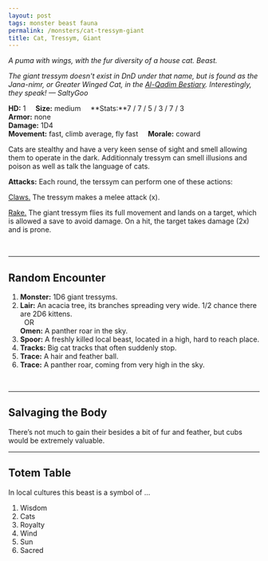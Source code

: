 ```yaml
---
layout: post
tags: monster beast fauna
permalink: /monsters/cat-tressym-giant
title: Cat, Tressym, Giant
---
```


*A puma with wings, with the fur diversity of a house cat. Beast.*

<span class="alchemy"> *The giant tressym doesn't exist in DnD under that name, but is found as the Jana-nimr, or Greater Winged Cat, in the [Al-Qadim Bestiary](http://adnd.geoshitties.installgentoo.com/mm/catwinge.html). Interestingly, they speak! — SaltyGoo* </span>

**HD:** 1  &nbsp; &nbsp;  **Size:** medium &nbsp; &nbsp; **Stats:**7 / 7 / 5 / 3 / 7 / 3  <br>
**Armor:** none <br>
**Damage:** 1D4 <br>
**Movement:** fast, climb average, fly fast &nbsp; &nbsp; **Morale:** coward <br>

Cats are stealthy and have a very keen sense of sight and smell allowing them to operate in the dark. Additionnaly tressym can smell illusions and poison as well as talk the language of cats.

**Attacks:** Each round, the terssym can perform one of these actions:

<ins>Claws.</ins> The tressym makes a melee attack (x).

<ins>Rake.</ins> The giant tressym flies its full movement and lands on a target, which is allowed a save to avoid damage. On a hit, the target takes damage (2x) and is prone.

<br>

---

## Random Encounter

1. **Monster:** 1D6 giant tressyms.
1. **Lair:**  An acacia tree, its branches spreading very wide. 1/2 chance there are 2D6 kittens. <br>	&nbsp; OR <br>	**Omen:** A panther roar in the sky.
1. **Spoor:** A freshly killed local beast, located in a high, hard to reach place.
1. **Tracks:** Big cat tracks that often suddenly stop.
1. **Trace:** A hair and feather ball.
1. **Trace:** A panther roar, coming from very high in the sky.

<br>

---

## Salvaging the Body

There’s not much to gain their besides a bit of fur and feather, but cubs would be extremely valuable.

---

## Totem Table

In local cultures this beast is a symbol of ...

1. Wisdom
1. Cats
1. Royalty
1. Wind
1. Sun
1. Sacred 


